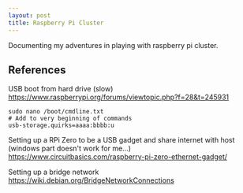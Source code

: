```yaml
---
layout: post
title: Raspberry Pi Cluster
---
```

Documenting my adventures in playing with raspberry pi cluster.

## References
USB boot from hard drive (slow)
https://www.raspberrypi.org/forums/viewtopic.php?f=28&t=245931
```
sudo nano /boot/cmdline.txt
# Add to very beginning of commands
usb-storage.quirks=aaaa:bbbb:u
```


Setting up a RPi Zero to be a USB gadget and share internet with host (windows part doesn't work for me...)
https://www.circuitbasics.com/raspberry-pi-zero-ethernet-gadget/

Setting up a bridge network
https://wiki.debian.org/BridgeNetworkConnections
